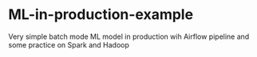 # ML-in-production-example
Very simple batch mode ML model in production wih Airflow pipeline
and some practice on Spark and Hadoop
